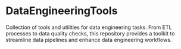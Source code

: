 # DataEngineeringTools
Collection of tools and utilities for data engineering tasks. From ETL processes to data quality checks, this repository provides a toolkit to streamline data pipelines and enhance data engineering workflows.
